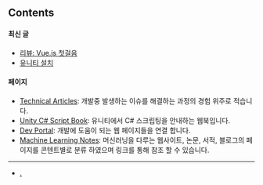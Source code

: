 ## Contents

#### 최신 글

- [리뷰: Vue.js 첫걸음](technical_articles/vue/vue_js_first_step.md)
- [유니티 설치](technical_articles/unity_csharp_script_book/install/index.md)

#### 페이지

- [Technical Articles](./technical_articles/index.md): 개발중 발생하는 이슈를 해결하는 과정의 경험 위주로 적습니다.
- [Unity C# Script Book](technical_articles/unity_csharp_script_book/index.md): 유니티에서 C# 스크립팅을 안내하는 웹북입니다.
- [Dev Portal](dev_portal/index.md): 개발에 도움이 되는 웹 페이지들을 연결 합니다.
- [Machine Learning Notes](./machine_learning_notes/index.md): 머신러닝을 다루는 웹사이트, 논문, 서적, 블로그의 페이지를 콘텐트별로 분류 하였으며 링크를 통해 참조 할 수 있습니다.






---

- [.](./medical_information_systems/index.md)



